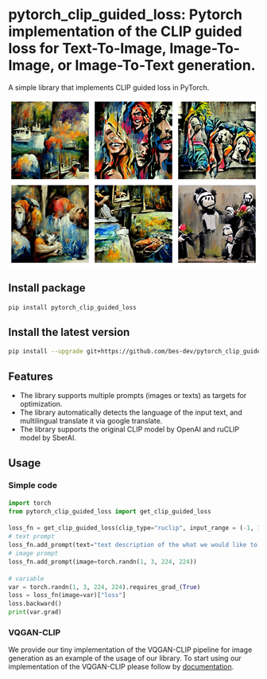 # pytorch_clip_guided_loss: Pytorch implementation of the CLIP guided loss for Text-To-Image, Image-To-Image, or Image-To-Text generation.

A simple library that implements CLIP guided loss in PyTorch.

<p align="center">
  <img src="resources/preview.png"/>
</p>

## Install package

```bash
pip install pytorch_clip_guided_loss
```

## Install the latest version

```bash
pip install --upgrade git+https://github.com/bes-dev/pytorch_clip_guided_loss.git
```

## Features
- The library supports multiple prompts (images or texts) as targets for optimization.
- The library automatically detects the language of the input text, and multilingual translate it via google translate.
- The library supports the original CLIP model by OpenAI and ruCLIP model by SberAI.

## Usage

### Simple code

```python
import torch
from pytorch_clip_guided_loss import get_clip_guided_loss

loss_fn = get_clip_guided_loss(clip_type="ruclip", input_range = (-1, 1)).eval().requires_grad_(False)
# text prompt
loss_fn.add_prompt(text="text description of the what we would like to generate")
# image prompt
loss_fn.add_prompt(image=torch.randn(1, 3, 224, 224))

# variable
var = torch.randn(1, 3, 224, 224).requires_grad_(True)
loss = loss_fn(image=var)["loss"]
loss.backward()
print(var.grad)
```

### VQGAN-CLIP

We provide our tiny implementation of the VQGAN-CLIP pipeline for image generation as an example of the usage of our library.
To start using our implementation of the VQGAN-CLIP please follow by [documentation](examples/vqgan_clip).